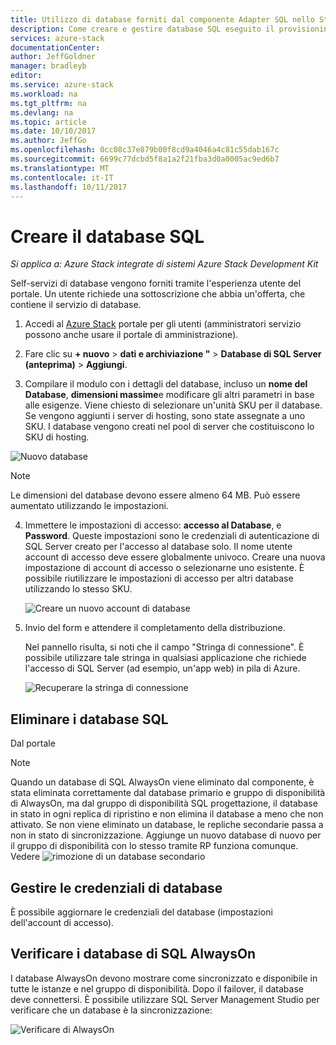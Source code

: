 ```yaml
---
title: Utilizzo di database forniti dal componente Adapter SQL nello Stack di Azure | Documenti Microsoft
description: Come creare e gestire database SQL eseguito il provisioning con il Provider di risorse di Adapter SQL
services: azure-stack
documentationCenter: 
author: JeffGoldner
manager: bradleyb
editor: 
ms.service: azure-stack
ms.workload: na
ms.tgt_pltfrm: na
ms.devlang: na
ms.topic: article
ms.date: 10/10/2017
ms.author: JeffGo
ms.openlocfilehash: 0cc08c37e879b00f8cd9a4046a4c81c55dab167c
ms.sourcegitcommit: 6699c77dcbd5f8a1a2f21fba3d0a0005ac9ed6b7
ms.translationtype: MT
ms.contentlocale: it-IT
ms.lasthandoff: 10/11/2017
---
```

# <a name="create-sql-databases"></a>Creare il database SQL

*Si applica a: Azure Stack integrate di sistemi Azure Stack Development Kit*

Self-servizi di database vengono forniti tramite l'esperienza utente del portale. Un utente richiede una sottoscrizione che abbia un'offerta, che contiene il servizio di database.

1. Accedi al [Azure Stack](azure-stack-poc.md) portale per gli utenti (amministratori servizio possono anche usare il portale di amministrazione).

2. Fare clic su **+ nuovo** &gt; **dati e archiviazione "** &gt; **Database di SQL Server (anteprima)** &gt; **Aggiungi**.

3. Compilare il modulo con i dettagli del database, incluso un **nome del Database**, **dimensioni massime**e modificare gli altri parametri in base alle esigenze. Viene chiesto di selezionare un'unità SKU per il database. Se vengono aggiunti i server di hosting, sono state assegnate a uno SKU. I database vengono creati nel pool di server che costituiscono lo SKU di hosting.

  ![Nuovo database](./media/azure-stack-sql-rp-deploy/newsqldb.png)

  >[!NOTE]
  > Le dimensioni del database devono essere almeno 64 MB. Può essere aumentato utilizzando le impostazioni.

4. Immettere le impostazioni di accesso: **accesso al Database**, e **Password**. Queste impostazioni sono le credenziali di autenticazione di SQL Server creato per l'accesso al database solo. Il nome utente account di accesso deve essere globalmente univoco. Creare una nuova impostazione di account di accesso o selezionarne uno esistente. È possibile riutilizzare le impostazioni di accesso per altri database utilizzando lo stesso SKU.

    ![Creare un nuovo account di database](./media/azure-stack-sql-rp-deploy/create-new-login.png)


5. Invio del form e attendere il completamento della distribuzione.

    Nel pannello risulta, si noti che il campo "Stringa di connessione". È possibile utilizzare tale stringa in qualsiasi applicazione che richiede l'accesso di SQL Server (ad esempio, un'app web) in pila di Azure.

    ![Recuperare la stringa di connessione](./media/azure-stack-sql-rp-deploy/sql-db-settings.png)

## <a name="delete-sql-databases"></a>Eliminare i database SQL
Dal portale

>[!NOTE]
>
>Quando un database di SQL AlwaysOn viene eliminato dal componente, è stata eliminata correttamente dal database primario e gruppo di disponibilità di AlwaysOn, ma dal gruppo di disponibilità SQL progettazione, il database in stato in ogni replica di ripristino e non elimina il database a meno che non attivato. Se non viene eliminato un database, le repliche secondarie passa a non in stato di sincronizzazione. Aggiunge un nuovo database di nuovo per il gruppo di disponibilità con lo stesso tramite RP funziona comunque. Vedere ![rimozione di un database secondario](https://docs.microsoft.com/sql/database-engine/availability-groups/windows/remove-a-secondary-database-from-an-availability-group-sql-server)

## <a name="manage-database-credentials"></a>Gestire le credenziali di database
È possibile aggiornare le credenziali del database (impostazioni dell'account di accesso).

## <a name="verify-sql-alwayson-databases"></a>Verificare i database di SQL AlwaysOn
I database AlwaysOn devono mostrare come sincronizzato e disponibile in tutte le istanze e nel gruppo di disponibilità. Dopo il failover, il database deve connettersi. È possibile utilizzare SQL Server Management Studio per verificare che un database è la sincronizzazione:

![Verificare di AlwaysOn](./media/azure-stack-sql-rp-deploy/verifyalwayson.png)
